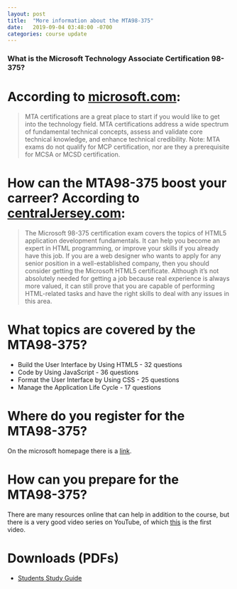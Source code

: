 ```yaml
---
layout: post
title:  "More information about the MTA98-375"
date:   2019-09-04 03:48:00 -0700
categories: course update
---
```


### What is the Microsoft Technology Associate Certification 98-375?

# According to [microsoft.com](https://www.microsoft.com/en-us/learning/mta-summary-certification.aspx):

> MTA certifications are a great place to start if you would like to get into the technology field. MTA certifications address a wide spectrum of fundamental technical concepts, assess and validate core technical knowledge, and enhance technical credibility. Note: MTA exams do not qualify for MCP certification, nor are they a prerequisite for MCSA or MCSD certification.

# How can the MTA98-375 boost your carreer? According to [centralJersey.com](http://www.centraljersey.com/newswire/how-can-microsoft-mta---certification-exam-boost-your/article_76a16820-b605-11e8-bdfa-db1edc7d8e12.html):

> The Microsoft 98-375 certification exam covers the topics of HTML5 application development fundamentals. It can help you become an expert in HTML programming, or improve your skills if you already have this job. If you are a web designer who wants to apply for any senior position in a well-established company, then you should consider getting the Microsoft HTML5 certificate. Although it’s not absolutely needed for getting a job because real experience is always more valued, it can still prove that you are capable of performing HTML-related tasks and have the right skills to deal with any issues in this area.

# What topics are covered by the MTA98-375?

* Build the User Interface by Using HTML5 - 32 questions
* Code by Using JavaScript - 36 questions
* Format the User Interface by Using CSS - 25 questions
* Manage the Application Life Cycle - 17 questions

# Where do you register for the MTA98-375?

On the microsoft homepage there is a [link](https://www.microsoft.com/en-US/learning/exam-98-375.aspx).

# How can you prepare for the MTA98-375?

There are many resources online that can help in addition to the course, but there is a very good video series on YouTube, of which [this](https://www.youtube.com/watch?v=KoeHaM8ngFM) is the first video.

# Downloads (PDFs)

* [Students Study Guide](/frontend-dev/assets/pdf/study_guide.pdf)
